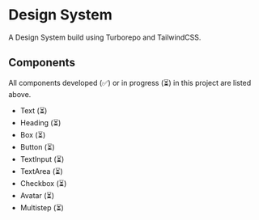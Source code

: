 # Design System

A Design System build using Turborepo and TailwindCSS.

## Components

All components developed (✅) or in progress (⏳) in this project are listed above.

- Text (⏳)
- Heading (⏳)
- Box (⏳)
- Button (⏳)
- TextInput (⏳)
- TextArea (⏳)
- Checkbox (⏳)
- Avatar (⏳)
- Multistep (⏳)
